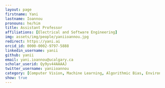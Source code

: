 ```yaml
---
layout: page
firstname: Yani
lastname: Ioannou
pronouns: he/him
title: Assistant Professor
affiliations: [Electrical and Software Engineering]
img: assets/img/people/yaniioannou.jpg
redirect: https://yani.ai
orcid_id: 0000-0002-9797-5888
linkedin_username: yanii
github: yanii
email: yani.ioannou@ucalgary.ca
scholar_userid: Qy9yv44AAAAJ
twitter_username: yaniioannou
category: [Computer Vision, Machine Learning, Algorithmic Bias, Environmental Impact of AI]
show: true
---
```

